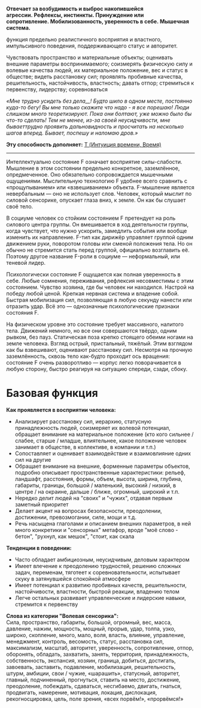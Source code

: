 **Отвечает за возбудимость и выброс накопившейся агрессии. Рефлексы, инстинкты. Принуждение или сопротивление. Мобилизованность, уверенность в себе. Мышечная система.**

функция предельно реалистичного восприятия и властного, импульсивного поведения, поддерживающего статус и авторитет.  
  
Чувствовать пространство и материальные объекты; оценивать внешние параметры воспринимаемого; соизмерять физическую силу и волевые качества людей, их материальное положение, вес и статус в обществе; видеть расстановку сил; проявлять пробивные качества, решительность, настойчивость, властность; давать отпор; стремиться к первенству, лидерству; соревноваться  
  
*«Мне трудно усидеть без дела__! Будто шило в одном месте, постоянно куда-то бегу! Вы мне только скажите что надо - я все порешаю! Люди слишком много теоретизируют. Пока они болтают, уже можно было бы что-то сделать! Тем не менее, из-за своей неусидчивости, мне бываеттрудно проявить дальновидность и просчитать на несколько шагов вперед. Бывает, поспешу и наломаю дров.»*

**Эту способность дополняет:** [T (Интуиция времени, Время)](Психология/Соционика/Функции/T%20(Интуиция%20времени,%20Время).md)

---

Интеллектуально состояние F означает восприятие силы-слабости. Мышление в этом состоянии предельно конкретное, заземлённое, опредмеченное. Оно обязательно сопровождается мышечными ощущениями. Мыслительную технологию F удобнее всего сравнить с «прощупыванием» или «взвешиванием» объекта. F-мышление является невербальным — оно не использует слов. Человек, который мыслит по силовой сенсорике, опускает глаза вниз, к земле. Он как бы слушает своё тело.

В социуме человек со стойким состоянием F претендует на роль силового центра группы. Он вмешивается в ход деятельности группы, когда чувствует, что нужно ускорить, замедлить события или вообще изменить их направление. F-тип как дирижёр управляет группой одним движением руки, поворотом головы или сменой положения тела. Но он обычно не стремится стать перед группой, официально возглавить её. Поэтому другое название F-роли в социуме — неформальный, или теневой лидер.

Психологически состояние F ощущается как полная уверенность в себе. Любые сомнения, переживания, рефлексия несовместимы с этим состоянием. Чувство хозяина, где бы человек ни находился. Настрой на победу любой ценой. Крепкая нервная система и владение собой. Быстрая мобилизация сил, позволяющая в любую секунду нанести или отразить удар. Всё это — однозначные психологические признаки состояния F.

На физическом уровне это состояние требует массивного, налитого тела. Движений немного, но все они совершаются твёрдо, одним рывком, без пауз. Статическая поза крепко стоящего обеими ногами на земле человека. Взгляд острый, пристальный, тяжёлый. Этим взглядом как бы взвешивают, оценивают расстановку сил. Несмотря на прочную заземлённость, сквозь тело как-будто проходит ось вращения: состояние F очень разворотливо — корпус легко поворачивается в любую сторону, быстро реагируя на ситуацию спереди, сзади, сбоку.

# Базовая функция
**Как проявляется в восприятии человека:**  
- Анализирует расстановку сил, иерархию, статусную принадлежность людей, соизмеряет их волевой потенциал, обращает внимание на материальное положение (кто кого сильнее / слабее, старше / младше, влиятельнее, какое положение человек занимает в обществе, в коллективе, в компании и т.п.)
- Сопоставляет и оценивает взаимодействие и взаимовлияние одних сил на другие
- Обращает внимание на внешние, форменные параметры объектов, подробно описывает пространственные характеристики: рельеф, ландшафт, расстояния, формы, объем, высота, ширина, глубина, габариты, границы, большой / маленький, высокий / низкий, в центре / на окраине, дальше / ближе, огромный, широкий и т.п.
- Нередко делит людей на "своих" и "чужих", отдавая первым заметный приоритет
- Делает акцент на вопросах безопасности, преодолении, достижении, превозмогании, силе, мощи и т.д.
- Речь насыщена глаголами и описанием внешних параметров, в ней много конкретики и "сенсорных" метафор, вроде "моё слово - бетон", "рухнул, как мешок", "стоит, как скала

**Тенденции в поведении:**  
- Часто обладает амбициозным, неусидчивым, деловым характером
- Имеет влечение к преодолению трудностей, решению сложных задач, переменам, тяготеет к соревновательности, испытывает скуку в затянувшейся спокойной атмосфере
- Имеет потенциал к развитию пробивных качеств, решительности, настойчивости, властности, быстрой реакции, владению телом
- Легче остальных развивает управленческие и лидерские навыки, стремится к первенству

**Слова из категории "Волевая сенсорика":**  
Сила, пространство, габариты, большой, огромный, вес, масса, давление, нажим, мощность, мощный, прорыв, удар, толпа, узко, широко, скопление, много, мало, воля, власть, влияние, управление, менеджмент, контроль, весомость, статус, расстановка сил, максимализм, масштаб, авторитет, уверенность, сопротивление, отпор, оборонять, обладать, захватить, занять, территория, принадлежность, собственность, экспансия, хозяин, граница, добиться, достигать, завоевать, заставить, подавление, мобилизация, решительность, штурм, амбиции, свои / чужие, «шарашить», статусный, авторитет, главный, подчиненный, прогнуться, ставить на место, достижение, преодоление, побеждать, сдаваться, несгибаемо, двигать, гнаться, продвигать, намерение, мотивация, локация, дислокация, рекогносцировка, цель, поле зрения, «всех порвём!», «прорвёмся!»
